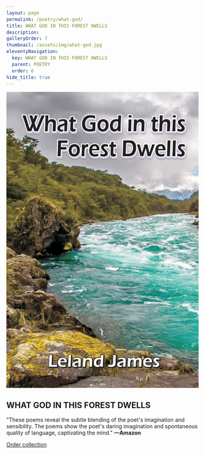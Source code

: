 ```yaml
---
layout: page
permalink: /poetry/what-god/
title: WHAT GOD IN THIS FOREST DWELLS
description: 
galleryOrder: 7
thumbnail: /assets/img/what-god.jpg
eleventyNavigation:
  key: WHAT GOD IN THIS FOREST DWELLS
  parent: POETRY
  order: 6
hide_title: true
---
```


<div class="container">
  <div class="image-container">
    <img src="/assets/img/what-god.jpg" alt="What God in this... cover">
  </div>
  <div class="text-container">
    <h2>WHAT GOD IN THIS FOREST DWELLS</h2>
    <p>"These poems reveal the subtle blending of the poet's imagination and sensibility. The poems show the poet's daring imagination and spontaneous quality of language, captivating the mind." <strong>—Amazon</strong></p>
    <p><a href="https://www.cyberwit.net/publications/1366">Order collection</a></p>
  </div>
</div>
